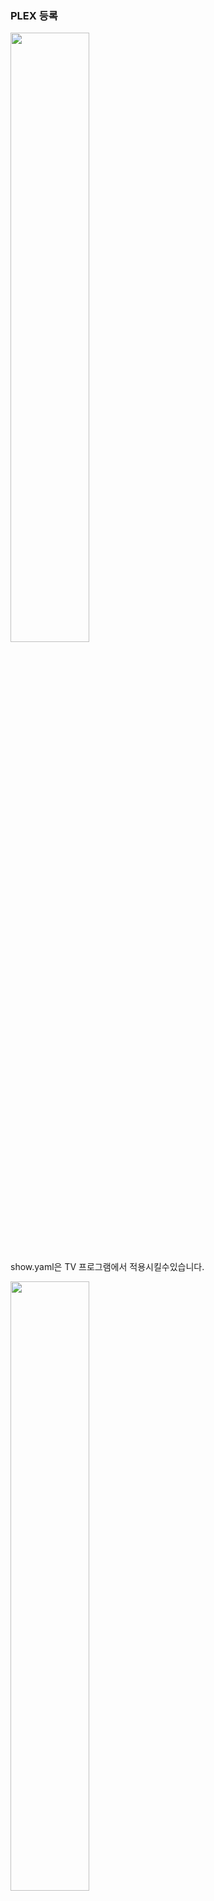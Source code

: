 ### PLEX 등록

<img src="https://cdn.discordapp.com/attachments/877784202651787316/1124674846400450671/2023-07-01_9.15.04.png" width="50%">

show.yaml은 TV 프로그램에서 적용시킬수있습니다.

<img src="https://cdn.discordapp.com/attachments/877784202651787316/1124674845658054676/2023-07-01_9.15.43.png" width="50%">

PLEX에 라이브러리에 추가할 폴더를 추가합니다.
예: C:\LIVE

<img src="https://cdn.discordapp.com/attachments/877784202651787316/1124756270025556139/2023-07-02_2.39.30.png" width="50%">

[https://github.com/ssagajikorea/gugutv](https://github.com/ssagajikorea/gugutv)

여기에서 file/show 폴더안에 있는 2개 파일 (notice.e01.mp4, show.yaml) 을 PLEX에 등록할 폴더에 넣습니다.

폴더 구조는 C:\LIVE\gugutv 안에 notice.e01.mp4, show.yaml 있는 있어야 등록됩니다.

<span style="color:red">※중요: plex에 C:\LIVE 등록했다면 폴더를 만들어서 그안에 넣어야 plex에서 보입니다.</span>

<img src="https://cdn.discordapp.com/attachments/877784202651787316/1124677222360432670/2023-07-01_9.24.40.png" width="50%">

<img src="https://cdn.discordapp.com/attachments/877784202651787316/1124677242912518284/2023-07-01_9.25.28.png" width="50%">

이런식으로 추가 항목에 등록되어진걸 볼수있습니다.



### PLEX METAITEM

<img src="https://cdn.discordapp.com/attachments/877784202651787316/1124677222360432670/2023-07-01_9.24.40.png" width="50%">

PLEX WEB에서 등록된 TV 들어가면 URL창에서 METAITEM을 알수있습니다.

<img src="https://cdn.discordapp.com/attachments/877784202651787316/1124749358005485778/2023-07-02_2.09.53.png" width="50%">

빨간색으로 밑줄친 부분이 METAITEM 입니다. 예:) metadata%2F563908 에서 563908 이부분 입니다.

